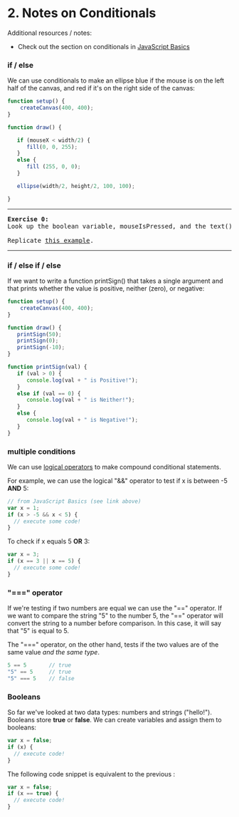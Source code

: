 # 2. Notes on Conditionals

Additional resources / notes:
* Check out the section on conditionals in [JavaScript Basics](https://github.com/robynitp/networkedmedia/wiki/Javascript-Basics#conditionals)

### if / else

We can use conditionals to make an ellipse blue if the mouse is on the left half of the canvas, and red if it's on the right side of the canvas:

```JavaScript
function setup() {
    createCanvas(400, 400);
}

function draw() {

   if (mouseX < width/2) {
      fill(0, 0, 255);
   }
   else {
      fill (255, 0, 0);
   }

   ellipse(width/2, height/2, 100, 100);

}
```

---

<a name="ex0"></a>
<pre>
<b>Exercise 0:</b>
Look up the boolean variable, mouseIsPressed, and the text() function in the <a href="https://p5js.org/reference/">reference</a>.

Replicate <a href="https://jennadeboisblanc.github.io/examples/c4e0/">this example</a>.
</pre>


---

### if / else if / else

If we want to write a function printSign() that takes a single argument and that prints whether the value is positive, neither (zero), or negative:

```JavaScript
function setup() {
    createCanvas(400, 400);
}

function draw() {
   printSign(50);
   printSign(0);
   printSign(-10);
}

function printSign(val) {
   if (val > 0) {
      console.log(val + " is Positive!");
   }
   else if (val == 0) {
      console.log(val + " is Neither!");
   }
   else {
      console.log(val + " is Negative!");
   }
}
```


### multiple conditions
We can use [logical operators](https://github.com/robynitp/networkedmedia/wiki/Javascript-Basics#operators) to make compound conditional statements.

For example, we can use the logical "&&" operator to test if x is between -5 **AND** 5:

```JavaScript
// from JavaScript Basics (see link above)
var x = 1;
if (x > -5 && x < 5) {
  // execute some code!
}
```

To check if x equals 5 **OR** 3:

```javascript
var x = 3;
if (x == 3 || x == 5) {
  // execute some code!
}
```

### "===" operator
If we're testing if two numbers are equal we can use the "==" operator. If we want to compare the string "5" to the number 5, the "==" operator will convert the string to a number before comparison. In this case, it will say that "5" is equal to 5.

The "===" operator, on the other hand, tests if the two values are of the same value *and the same type*.

```JavaScript
5 == 5       // true
"5" == 5     // true
"5" === 5    // false
```

### Booleans
So far we've looked at two data types: numbers and strings ("hello!"). Booleans store **true** or **false**. We can create variables and assign them to booleans:

```javascript
var x = false;
if (x) {
  // execute code!
}
```

The following code snippet is equivalent to the previous :

```javascript
var x = false;
if (x == true) {
  // execute code!
}
```
